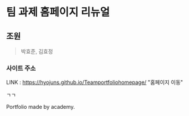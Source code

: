 # 팀 과제 홈페이지 리뉴얼

## 조원

> 박효준, 김효정



### 사이트 주소

LINK : https://hyojuns.github.io/Teamportfoliohomepage/	"홈페이지 이동"



ㄱㄱ

Portfolio made by academy.

